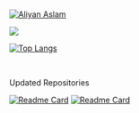 
<br>

[![Aliyan Aslam](https://github-readme-stats.vercel.app/api?username=v3rb0se&show_icons=true&theme=merko)](#)

<p> 
  <img src="https://profile-counter.glitch.me/v3rb0se/count.svg" />
</p>

[![Top Langs](https://github-readme-stats.vercel.app/api/top-langs/?username=v3rb0se&layout=compact&theme=merko)](#)

<br>



Updated Repositories

[![Readme Card](https://github-readme-stats.vercel.app/api/pin/?username=v3rb0se&repo=Snapcrap&theme=merko)](https://github.com/V3rB0se/Snapcrap)
[![Readme Card](https://github-readme-stats.vercel.app/api/pin/?username=v3rb0se&repo=Canvas-Particles-System&theme=merko)](https://github.com/V3rB0se/Canvas-Particles-System)
